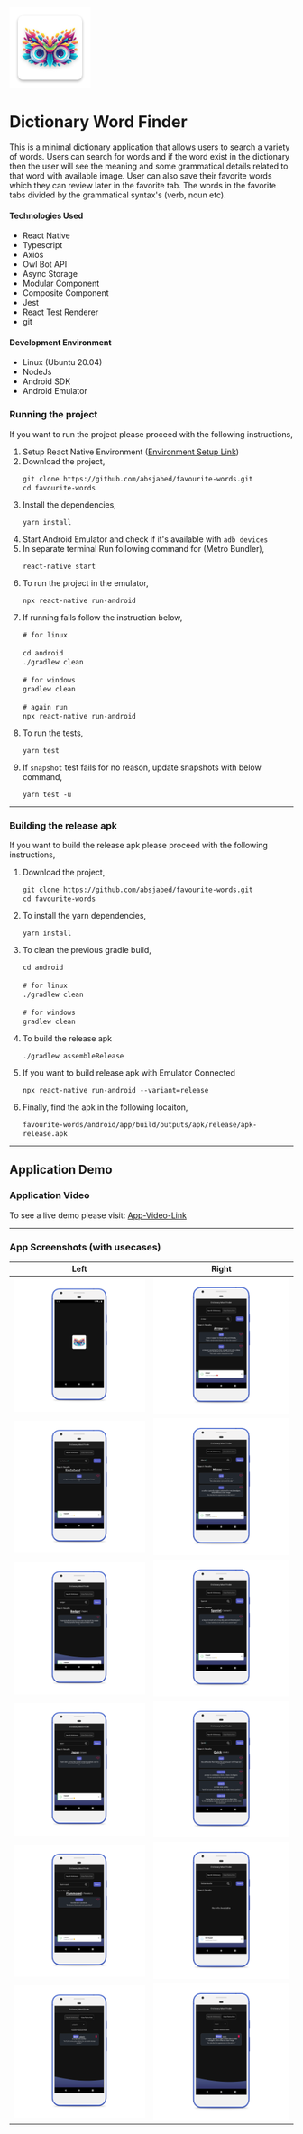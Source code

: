<div style="text-align:left"><img src="./screenshot/app_init_android.png" /></div>

# Dictionary Word Finder

This is a minimal dictionary application that allows users to search a variety of words. Users can search for words and if the word exist in the dictionary then the user will see the meaning and some grammatical details related to that word with available image. User can also save their favorite words which they can review later in the favorite tab. The words in the favorite tabs divided by the grammatical syntax's (verb, noun etc).

#### Technologies Used

- React Native
- Typescript
- Axios
- Owl Bot API
- Async Storage
- Modular Component
- Composite Component
- Jest
- React Test Renderer
- git


#### Development Environment

- Linux (Ubuntu 20.04)
- NodeJs
- Android SDK
- Android Emulator

### Running the project
If you want to run the project please proceed with the following instructions,
  1. Setup React Native Environment ([Environment Setup Link](https://reactnative.dev/docs/environment-setup#development-os))
  2. Download the project,
     ```
     git clone https://github.com/absjabed/favourite-words.git
     cd favourite-words
     ```
  3. Install the dependencies,
     ```
     yarn install
     ```
  4. Start Android Emulator and check if it's available with `adb devices`
  5. In separate terminal Run following command for (Metro Bundler),
     ```
     react-native start
     ```
  6. To run the project in the emulator,
     ```
     npx react-native run-android
     ```
  7. If running fails follow the instruction below,
     ```
     # for linux
     
     cd android
     ./gradlew clean
     
     # for windows 
     gradlew clean

     # again run
     npx react-native run-android
     ```
  8. To run the tests,
     ```
     yarn test
     ```
  9. If `snapshot` test fails for no reason, update snapshots with below command,
     ```
     yarn test -u 
     ```
    
---

### Building the release apk
If you want to build the release apk please proceed with the following instructions,
  
  1. Download the project,
     ```
     git clone https://github.com/absjabed/favourite-words.git
     cd favourite-words
     ```
  2. To install the yarn dependencies,
     ```
     yarn install
     ```
  3. To clean the previous gradle build,
     ```
     cd android

     # for linux
     ./gradlew clean

     # for windows
     gradlew clean
     ```
  4. To build the release apk
     ```
     ./gradlew assembleRelease
     ```
  5. If you want to build release apk with Emulator Connected
     ```
     npx react-native run-android --variant=release
     ```
  6. Finally, find the apk in the following locaiton,
     ```
     favourite-words/android/app/build/outputs/apk/release/apk-release.apk
     ```
  
---


## Application Demo
### Application Video
To see a live demo please visit: [App-Video-Link](https://youtu.be/uTZxB6lVQ9w)

---

### App Screenshots (with usecases)
Left             |  Right
:-------------------------:|:-------------------------:
<img src="./screenshot/Splash.png" />  |  <img src="./screenshot/1.arrow.png" />|
<img src="./screenshot/2.Dutch.png" /> |  <img src="./screenshot/3.mirror.png" />  |
<img src="./screenshot/4.Badger.png"/> | <img src="./screenshot/5.Spaniel.png" />|
<img src="./screenshot/6.japan.png" /> | <img src="./screenshot/7.quick.png"  />|
<img src="./screenshot/8.Flummoxed.png" /> | <img src="./screenshot/9.NotFound.png"  /> |
<img src="./screenshot/adverb.png" /> | <img src="./screenshot/noun.png"  />|

